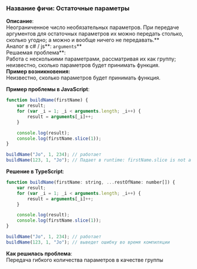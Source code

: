 ### Название фичи: Остаточные параметры

**Описание**:  
Неограниченное число необязательных параметров. При передаче аргументов для остаточных параметров их можно передать столько, сколько угодно; а можно и вообще ничего не передавать.**  
Аналог в c\# / js**: `arguments`**  
Решаемая проблема**:  
Работа с несколькими параметрами, рассматривая их как группу; неизвестно, сколько параметров будет принимать функция.  
**Пример возникновения:**  
Неизвестно, сколько параметров будет принимать функция.

**Пример проблемы в JavaScript**:

```js
function buildName(firstName) {
    var result;
    for (var _i = 1; _i < arguments.length; _i++) {
        result = arguments[_i]++;
    }

    console.log(result);
    console.log(firstName.slice(1));
}

buildName("Jo", 1, 234); // работает
buildName(123, 1, "Jo"); // Падает в runtime: firstName.slice is not a function
```

**Решение в TypeScript**:

```js
function buildName(firstName: string, ...restOfName: number[]) {
    var result;
    for (var _i = 1; _i < arguments.length; _i++) {
        result = arguments[_i]++;
    }

    console.log(result);
    console.log(firstName.slice(1));
}

buildName("Jo", 1, 234); // работает
buildName(123, 1, "Jo"); // выведет ошибку во время компиляции
```

**Как решилась проблема**:  
Передача гибкого количества параметров в качестве группы

